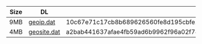 |    Size   |     DL  | sha512sum |
|  ---  |  ---  |  ---  |
| 9MB | [geoip.dat](https://cdn.jsdelivr.net/gh/googleians/Rules@main/geoip.dat) | 10c67e71c17cb8b689626560fe8d195cbfe129a47db1ef5f23ec7b1112de02d99bd8423016577a9ab7d1bd97c5106ea1404671e024db1ae2a0cb6eb74ca4bc24 |
| 4MB | [geosite.dat](https://cdn.jsdelivr.net/gh/googleians/Rules@main/geosite.dat) | a2bab441637afae4fb59ad6b9962f96a02f74d063a00e3ec5aec8807c38c9106e9658ee3dfdda6eecd30a1188dc79e4c7630bcbe981993f9bdf6c9a1b4f225ee |
